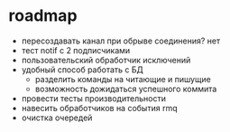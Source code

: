 ﻿# roadmap


- пересоздавать канал при обрыве соединения? нет
- тест notif c 2 подписчиками
- пользовательский обработчик исключений
- удобный способ работать с БД
	- разделить команды на читающие и пишущие
	- возможность дожидаться успешного коммита
- провести тесты производительности
- навесить обработчиков на события rmq
- очистка очередей
